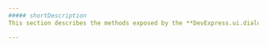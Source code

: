 ```yaml
---
##### shortDescription
This section describes the methods exposed by the **DevExpress.ui.dialog** object.

---
```

